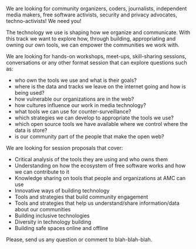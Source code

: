 
We are looking for community organizers, coders, journalists, independent media makers, free software activists, security and privacy advocates, techno-activists! We need you!

The technology we use is shaping how we organize and communicate. With this track we want to explore how, through building, appropriating and owning our own tools, we can empower the communities we work with.

We are looking for hands-on workshops, meet-ups, skill-sharing sessions, conversations or any other format session that can explore questions such as:

- who own the tools we use and what is their goals?
- where is the data and tracks we leave on the internet going and how is being used?
- how vulnerable our organizations are in the web?
- how cultures influence our work in media technology?
- what tools we can use for counter-surveillance?
- which strategies we can develop to appropriate the tools we use?
- which open source tools we have available where we control where the data is store?
- is our community part of the people that make the open web?

We are looking for session proposals that cover:

- Critical analysis of the tools they are using and who owns them
- Understanding on how the ecosystem of free software works and how we can contribute to it
- Knowledge sharing on tools that people and organizations at AMC can use
- Innovative ways of building technology
- Tools and strategies that build community engagement
- Tools and strategies that help us understand/share information/data about our communities
- Building inclusive technologies
- Diversity in technology building
- Building safe spaces online and offline

Please, send us any question or comment to blah-blah-blah.
